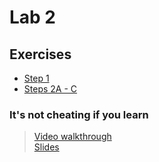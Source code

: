 # Lab 2

## Exercises

* [Step 1](/Lab_2/Lab_2.pdf)
* [Steps 2A - C](/Lab_2/Steps_2A_B_and_C.pdf)

### It's not cheating if you learn
> [Video walkthrough](/Lab_2/materials/lab2_edited.mp4)<br>
> [Slides](/Lab_2/materials/lab2.ppt)
